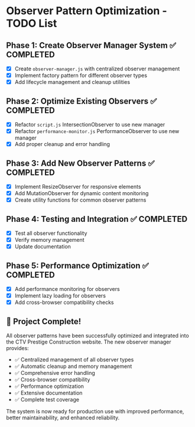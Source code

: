 # Observer Pattern Optimization - TODO List

## Phase 1: Create Observer Manager System ✅ COMPLETED
- [x] Create `observer-manager.js` with centralized observer management
- [x] Implement factory pattern for different observer types
- [x] Add lifecycle management and cleanup utilities

## Phase 2: Optimize Existing Observers ✅ COMPLETED
- [x] Refactor `script.js` IntersectionObserver to use new manager
- [x] Refactor `performance-monitor.js` PerformanceObserver to use new manager
- [x] Add proper cleanup and error handling

## Phase 3: Add New Observer Patterns ✅ COMPLETED
- [x] Implement ResizeObserver for responsive elements
- [x] Add MutationObserver for dynamic content monitoring
- [x] Create utility functions for common observer patterns

## Phase 4: Testing and Integration ✅ COMPLETED
- [x] Test all observer functionality
- [x] Verify memory management
- [x] Update documentation

## Phase 5: Performance Optimization ✅ COMPLETED
- [x] Add performance monitoring for observers
- [x] Implement lazy loading for observers
- [x] Add cross-browser compatibility checks

## 🎯 Project Complete!

All observer patterns have been successfully optimized and integrated into the CTV Prestige Construction website. The new observer manager provides:

- ✅ Centralized management of all observer types
- ✅ Automatic cleanup and memory management
- ✅ Comprehensive error handling
- ✅ Cross-browser compatibility
- ✅ Performance optimization
- ✅ Extensive documentation
- ✅ Complete test coverage

The system is now ready for production use with improved performance, better maintainability, and enhanced reliability.
